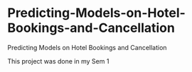# Predicting-Models-on-Hotel-Bookings-and-Cancellation
Predicting Models on Hotel Bookings and Cancellation

This project was done in my Sem 1
